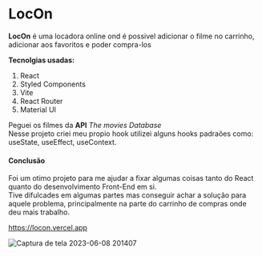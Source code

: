# LocOn
<p><b>LocOn</b> é uma locadora online ond é possivel adicionar o filme no carrinho,<br>
  adicionar aos favoritos e poder compra-los<p>
<b>Tecnolgias usadas:</b>
  <ol>
  <li>React</li>
  <li>Styled Components</li>
  <li>Vite</li>
  <li>React Router</li>
  <li>Material UI</li>
  </ol>
<p>
  Peguei os filmes da <b>API</b> <i>The movies Database</i><br>
  Nesse projeto criei meu propio hook utilizei alguns hooks padraões como:<br>
  useState, useEffect, useContext.
</p>


  <h4>Conclusão</h4>
  
  Foi um otimo projeto para me ajudar a fixar algumas coisas tanto do React quanto do desenvolvimento Front-End em si.<br>
  Tive difulcades em algumas partes mas conseguir achar a solução para aquele problema, principalmente na parte do carrinho de compras onde deu mais trabalho.
  
  https://locon.vercel.app
  
  
  
  
![Captura de tela 2023-06-08 201407](https://github.com/RyanHenriqueBelfort/locon/assets/70604408/7a24af84-58ff-4282-ace1-e84369dee98f)
